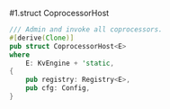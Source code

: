 #1.struct CoprocessorHost

```rust
/// Admin and invoke all coprocessors.
#[derive(Clone)]
pub struct CoprocessorHost<E>
where
    E: KvEngine + 'static,
{
    pub registry: Registry<E>,
    pub cfg: Config,
}

```
